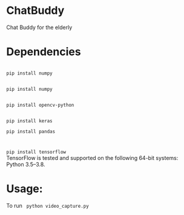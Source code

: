 # ChatBuddy
Chat Buddy for the elderly

# Dependencies
<code>
pip install numpy
</code>
</p>
<code>
pip install numpy
</code>
</p>
<code>
pip install opencv-python
</code>
</p>
<code>
pip install keras
</code>
<code>
pip install pandas
</code>
<code>
</p>
pip install tensorflow
</code>
TensorFlow is tested and supported on the following 64-bit systems: Python 3.5–3.8.
</p>

# Usage:
 To run 
 <code>
 python video_capture.py
 </code>
